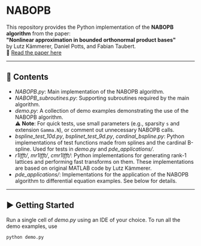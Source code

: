# NABOPB

This repository provides the Python implementation of the **NABOPB algorithm** from the paper:  
**"Nonlinear approximation in bounded orthonormal product bases"**  
by Lutz Kämmerer, Daniel Potts, and Fabian Taubert.  
📄 [Read the paper here](https://doi.org/10.1007/s43670-023-00057-7)

---

## 📁 Contents

- *NABOPB.py*: Main implementation of the NABOPB algorithm.
- *NABOPB_subroutines.py*: Supporting subroutines required by the main algorithm.
- *demo.py*: A collection of demo examples demonstrating the use of the NABOPB algorithm.  
  ⚠️ **Note**: For quick tests, use small parameters (e.g., sparsity `s` and extension `Gamma.N`), or comment out unnecessary NABOPB calls.
- *bspline_test_10d.py*, *bsplinet_test_9d.py*, *cardinal_bspline.py*: Python implementations of test functions made from splines and the cardinal B-spline. Used for tests in *demo.py* and *pde_applications/*.
- *r1lfft/*, *mr1lfft/*, *cmr1lfft/*: Python implementations for generating rank-1 lattices and performing fast transforms on them. These implementations are based on original MATLAB code by Lutz Kämmerer.
- *pde_applications/*: Implementations for the application of the NABOPB algorithm to differential equation examples. See below for details.

---

## ▶️ Getting Started

Run a single cell of *demo.py* using an IDE of your choice. To run all the demo examples, use

```bash
python demo.py
